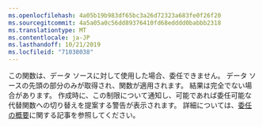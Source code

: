 ```yaml
---
ms.openlocfilehash: 4a05b19b983df65bc3a26d72323a683fe0f26f20
ms.sourcegitcommit: 4a5a05a0c56dd89376410fd68edddd0babbb2318
ms.translationtype: MT
ms.contentlocale: ja-JP
ms.lasthandoff: 10/21/2019
ms.locfileid: "71038038"
---
```


この関数は、データ ソースに対して使用した場合、委任できません。 データ ソースの先頭の部分のみが取得され、関数が適用されます。 結果は完全でない場合があります。  作成時に、この制限について通知し、可能であれば委任可能な代替関数への切り替えを提案する警告が表示されます。 詳細については、[委任の概要](../maker/canvas-apps/delegation-overview.md)に関する記事を参照してください。

